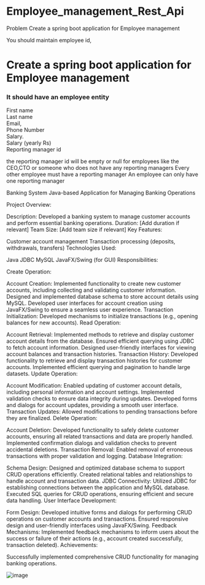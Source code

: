 # Employee_management_Rest_Api


Problem
Create a spring boot application for Employee management





You should maintain employee id, 


<h1>Create a spring boot application for Employee management</h1>

<h3>It should have an employee entity</h3>


<p>First name<br> Last name<br> Email,<br> Phone Number <br> Salary. <br>Salary (yearly Rs)<br>Reporting manager id<br></p>






the reporting manager id will be empty or null for employees like the CEO,CTO or someone who does not have any reporting managers
Every other employee must have a reporting manager
An employee can only have one reporting manager

Banking System
Java-based Application for Managing Banking Operations

Project Overview:

Description: Developed a banking system to manage customer accounts and perform essential banking operations.
Duration: [Add duration if relevant]
Team Size: [Add team size if relevant]
Key Features:

Customer account management
Transaction processing (deposits, withdrawals, transfers)
Technologies Used:

Java
JDBC
MySQL
JavaFX/Swing (for GUI)
Responsibilities:

Create Operation:

Account Creation:
Implemented functionality to create new customer accounts, including collecting and validating customer information.
Designed and implemented database schema to store account details using MySQL.
Developed user interfaces for account creation using JavaFX/Swing to ensure a seamless user experience.
Transaction Initialization:
Developed mechanisms to initialize transactions (e.g., opening balances for new accounts).
Read Operation:

Account Retrieval:
Implemented methods to retrieve and display customer account details from the database.
Ensured efficient querying using JDBC to fetch account information.
Designed user-friendly interfaces for viewing account balances and transaction histories.
Transaction History:
Developed functionality to retrieve and display transaction histories for customer accounts.
Implemented efficient querying and pagination to handle large datasets.
Update Operation:

Account Modification:
Enabled updating of customer account details, including personal information and account settings.
Implemented validation checks to ensure data integrity during updates.
Developed forms and dialogs for account updates, providing a smooth user interface.
Transaction Updates:
Allowed modifications to pending transactions before they are finalized.
Delete Operation:

Account Deletion:
Developed functionality to safely delete customer accounts, ensuring all related transactions and data are properly handled.
Implemented confirmation dialogs and validation checks to prevent accidental deletions.
Transaction Removal:
Enabled removal of erroneous transactions with proper validation and logging.
Database Integration:

Schema Design:
Designed and optimized database schema to support CRUD operations efficiently.
Created relational tables and relationships to handle account and transaction data.
JDBC Connectivity:
Utilized JDBC for establishing connections between the application and MySQL database.
Executed SQL queries for CRUD operations, ensuring efficient and secure data handling.
User Interface Development:

Form Design:
Developed intuitive forms and dialogs for performing CRUD operations on customer accounts and transactions.
Ensured responsive design and user-friendly interfaces using JavaFX/Swing.
Feedback Mechanisms:
Implemented feedback mechanisms to inform users about the success or failure of their actions (e.g., account created successfully, transaction deleted).
Achievements:

Successfully implemented comprehensive CRUD functionality for managing banking operations.


![image](https://user-images.githubusercontent.com/95843558/221270182-9afdc597-14ff-4b67-8c57-2fc82df91633.png)
